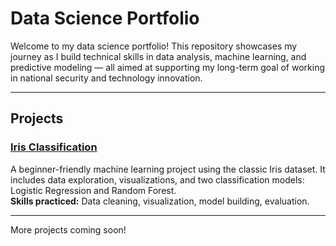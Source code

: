 # Data Science Portfolio

Welcome to my data science portfolio! This repository showcases my journey as I build technical skills in data analysis, machine learning, and predictive modeling — all aimed at supporting my long-term goal of working in national security and technology innovation.

---

## Projects

### [Iris Classification](./iris_classification)
A beginner-friendly machine learning project using the classic Iris dataset. It includes data exploration, visualizations, and two classification models: Logistic Regression and Random Forest.  
**Skills practiced:** Data cleaning, visualization, model building, evaluation.

---

More projects coming soon!